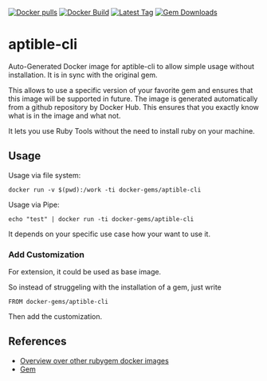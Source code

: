 [![Docker pulls](https://img.shields.io/docker/pulls/rubygem/aptible-cli.svg)](https://hub.docker.com/r/rubygem/aptible-cli/)
[![Docker Build](https://img.shields.io/docker/automated/rubygem/aptible-cli.svg)](https://hub.docker.com/r/rubygem/aptible-cli/)
[![Latest Tag](https://img.shields.io/github/tag/docker-rubygem/aptible-cli.svg)](https://hub.docker.com/r/rubygem/aptible-cli/)
[![Gem Downloads](https://img.shields.io/gem/dt/aptible-cli.svg)](https://rubygems.org/gems/aptible-cli/)
# aptible-cli

Auto-Generated Docker image for aptible-cli to allow simple usage without installation.
It is in sync with the original gem.

This allows to use a specific version of your favorite gem and ensures that this image will be supported in future.
The image is generated automatically from a github repository by Docker Hub.
This ensures that you exactly know what is in the image and what not.

It lets you use Ruby Tools without the need to install ruby on your machine.

## Usage

Usage via file system:

`docker run -v $(pwd):/work -ti docker-gems/aptible-cli`

Usage via Pipe:

`echo "test" | docker run -ti docker-gems/aptible-cli`

It depends on your specific use case how your want to use it.

### Add Customization

For extension, it could be used as base image.

So instead of struggeling with the installation of a gem, just write

`FROM docker-gems/aptible-cli`

Then add the customization.

## References

 - [Overview over other rubygem docker images](https://github.com/thinkbot/docker-rubygem)
 - [Gem](https://rubygems.org/gems/aptible-cli/)
